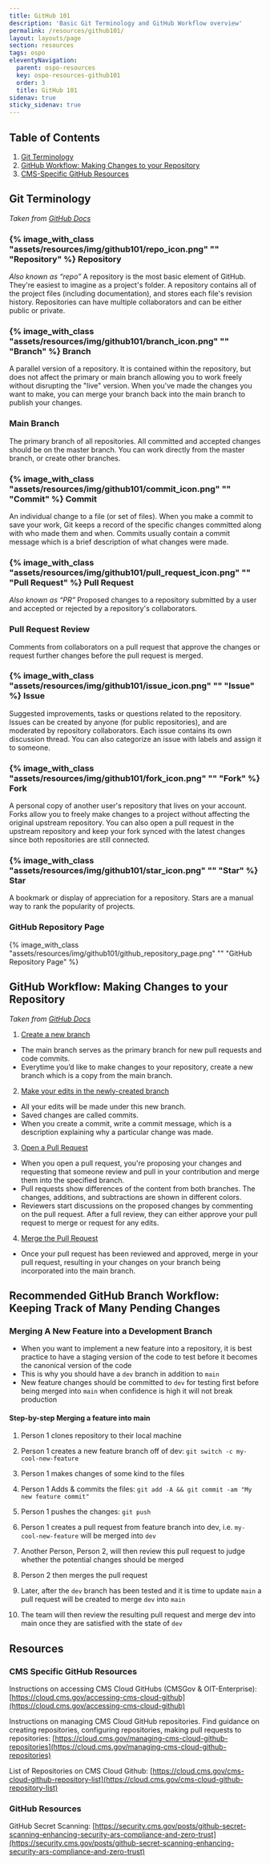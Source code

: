 ```yaml
---
title: GitHub 101
description: 'Basic Git Terminology and GitHub Workflow overview'
permalink: /resources/github101/
layout: layouts/page
section: resources
tags: ospo
eleventyNavigation:
  parent: ospo-resources
  key: ospo-resources-github101
  order: 3
  title: GitHub 101
sidenav: true
sticky_sidenav: true
---
```


## Table of Contents

1. [Git Terminology](#git-terminology)
2. [GitHub Workflow: Making Changes to your Repository](#github-workflow-making-changes-to-your-repository)
3. [CMS-Specific GitHub Resources](#resources)

## Git Terminology

_Taken from [GitHub Docs](https://docs.github.com/en/get-started/quickstart/github-glossary)_

### {% image_with_class "assets/resources/img/github101/repo_icon.png" "" "Repository" %} Repository

_Also known as “repo”_
A repository is the most basic element of GitHub. They're easiest to imagine as a
project's folder. A repository contains all of the project files (including documentation),
and stores each file's revision history. Repositories can have multiple collaborators and can be either public or private.

### {% image_with_class "assets/resources/img/github101/branch_icon.png" "" "Branch" %} Branch

A parallel version of a repository. It is contained within the repository, but does not affect the primary or main branch allowing you to work freely without disrupting the "live" version. When you've made the changes you want to make, you can merge your branch back into the main branch to publish your changes.

### Main Branch

The primary branch of all repositories. All committed and accepted changes should be on the master branch. You can work directly from the master branch, or create other branches.

### {% image_with_class "assets/resources/img/github101/commit_icon.png" "" "Commit" %} Commit

An individual change to a file (or set of files). When you make a commit to save your work, Git keeps a record of the specific changes committed along with who made them and when. Commits usually contain a commit message which is a brief description of what changes were made.

### {% image_with_class "assets/resources/img/github101/pull_request_icon.png" "" "Pull Request" %} Pull Request

_Also known as “PR”_
Proposed changes to a repository submitted by a user and accepted or rejected by a repository's collaborators.

### Pull Request Review

Comments from collaborators on a pull request that approve the changes or request further changes before the pull request is merged.

### {% image_with_class "assets/resources/img/github101/issue_icon.png" "" "Issue" %} Issue

Suggested improvements, tasks or questions related to the repository. Issues can be created by anyone (for public repositories), and are moderated by repository collaborators. Each issue contains its own discussion thread. You can also categorize an issue with labels and assign it to someone.

### {% image_with_class "assets/resources/img/github101/fork_icon.png" "" "Fork" %} Fork

A personal copy of another user's repository that lives on your account. Forks allow you to freely make changes to a project without affecting the original upstream repository. You can also open a pull request in the upstream repository and keep your fork synced with the latest changes since both repositories are still connected.

### {% image_with_class "assets/resources/img/github101/star_icon.png" "" "Star" %} Star

A bookmark or display of appreciation for a repository. Stars are a manual way to rank the popularity of projects.

### GitHub Repository Page

{% image_with_class "assets/resources/img/github101/github_repository_page.png" "" "GitHub Repository Page" %}

## GitHub Workflow: Making Changes to your Repository

_Taken from [GitHub Docs](https://docs.github.com/en/get-started/quickstart/hello-world)_

1. [Create a new branch](https://docs.github.com/en/get-started/start-your-journey/hello-world#creating-a-branch)

- The main branch serves as the primary branch for new pull requests and code commits.
- Everytime you’d like to make changes to your repository, create a new branch which is a copy from the main branch.

2. [Make your edits in the newly-created branch](https://docs.github.com/en/get-started/start-your-journey/hello-world#making-and-committing-changes)

- All your edits will be made under this new branch.
- Saved changes are called commits.
- When you create a commit, write a commit message, which is a description explaining why a particular change was made.

3. [Open a Pull Request](https://docs.github.com/en/get-started/start-your-journey/hello-world#opening-a-pull-request)

- When you open a pull request, you're proposing your changes and requesting that someone review and pull in your contribution and merge them into the specified branch.
- Pull requests show differences of the content from both branches. The changes, additions, and subtractions are shown in different colors.
- Reviewers start discussions on the proposed changes by commenting on the pull request. After a full review, they can either approve your pull request to merge or request for any edits.

4. [Merge the Pull Request](https://docs.github.com/en/get-started/start-your-journey/hello-world#merging-your-pull-request)

- Once your pull request has been reviewed and approved, merge in your pull request, resulting in your changes on your branch being incorporated into the main branch.

## Recommended GitHub Branch Workflow: Keeping Track of Many Pending Changes

### Merging A New Feature into a Development Branch

- When you want to implement a new feature into a repository, it is best practice to have a staging version of the code to test before it becomes the canonical version of the code
- This is why you should have a `dev` branch in addition to `main`
- New feature changes should be committed to `dev` for testing first before being merged into `main` when confidence is high it will not break production

#### Step-by-step Merging a feature into main

1. Person 1 clones repository to their local machine

2. Person 1 creates a new feature branch off of dev: `git switch -c my-cool-new-feature`

3. Person 1 makes changes of some kind to the files

4. Person 1 Adds & commits the files: `git add -A && git commit -am "My new feature commit"`

5. Person 1 pushes the changes: `git push`

6. Person 1 creates a pull request from feature branch into dev, i.e. `my-cool-new-feature` will be merged into `dev`

7. Another Person, Person 2, will then review this pull request to judge whether the potential changes should be merged

8. Person 2 then merges the pull request

9. Later, after the `dev` branch has been tested and it is time to update `main` a pull request will be created to merge `dev` into `main`

10. The team will then review the resulting pull request and merge dev into main once they are satisfied with the state of `dev`

## Resources

### CMS Specific GitHub Resources

Instructions on accessing CMS Cloud GitHubs (CMSGov & OIT-Enterprise):
[https://cloud.cms.gov/accessing-cms-cloud-github](https://cloud.cms.gov/accessing-cms-cloud-github)

Instructions on managing CMS Cloud GitHub repositories. Find guidance on creating repositories, configuring repositories, making pull requests to repositories:
[https://cloud.cms.gov/managing-cms-cloud-github-repositories](https://cloud.cms.gov/managing-cms-cloud-github-repositories)

List of Repositories on CMS Cloud Github:
[https://cloud.cms.gov/cms-cloud-github-repository-list](https://cloud.cms.gov/cms-cloud-github-repository-list)

### GitHub Resources
GitHub Secret Scanning:
[https://security.cms.gov/posts/github-secret-scanning-enhancing-security-ars-compliance-and-zero-trust](https://security.cms.gov/posts/github-secret-scanning-enhancing-security-ars-compliance-and-zero-trust)
